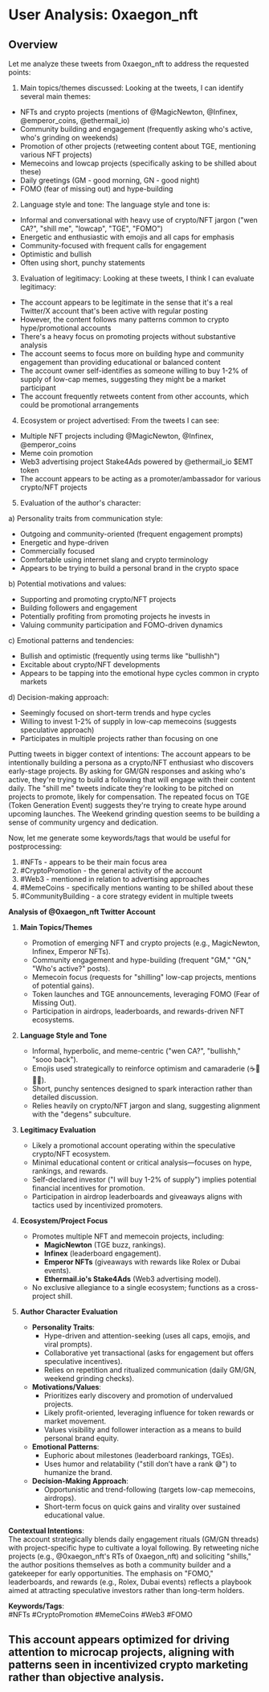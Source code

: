 # User Analysis: 0xaegon_nft

## Overview

<think>
Let me analyze these tweets from 0xaegon_nft to address the requested points:

1. Main topics/themes discussed:
Looking at the tweets, I can identify several main themes:
- NFTs and crypto projects (mentions of @MagicNewton, @Infinex, @emperor_coins, @ethermail_io)
- Community building and engagement (frequently asking who's active, who's grinding on weekends)
- Promotion of other projects (retweeting content about TGE, mentioning various NFT projects)
- Memecoins and lowcap projects (specifically asking to be shilled about these)
- Daily greetings (GM - good morning, GN - good night)
- FOMO (fear of missing out) and hype-building

2. Language style and tone:
The language style and tone is:
- Informal and conversational with heavy use of crypto/NFT jargon ("wen CA?", "shill me", "lowcap", "TGE", "FOMO")
- Energetic and enthusiastic with emojis and all caps for emphasis
- Community-focused with frequent calls for engagement
- Optimistic and bullish
- Often using short, punchy statements

3. Evaluation of legitimacy:
Looking at these tweets, I think I can evaluate legitimacy:
- The account appears to be legitimate in the sense that it's a real Twitter/X account that's been active with regular posting
- However, the content follows many patterns common to crypto hype/promotional accounts
- There's a heavy focus on promoting projects without substantive analysis
- The account seems to focus more on building hype and community engagement than providing educational or balanced content
- The account owner self-identifies as someone willing to buy 1-2% of supply of low-cap memes, suggesting they might be a market participant
- The account frequently retweets content from other accounts, which could be promotional arrangements

4. Ecosystem or project advertised:
From the tweets I can see:
- Multiple NFT projects including @MagicNewton, @Infinex, @emperor_coins
- Meme coin promotion
- Web3 advertising project Stake4Ads powered by @ethermail_io $EMT token
- The account appears to be acting as a promoter/ambassador for various crypto/NFT projects

5. Evaluation of the author's character:

a) Personality traits from communication style:
- Outgoing and community-oriented (frequent engagement prompts)
- Energetic and hype-driven
- Commercially focused
- Comfortable using internet slang and crypto terminology
- Appears to be trying to build a personal brand in the crypto space

b) Potential motivations and values:
- Supporting and promoting crypto/NFT projects
- Building followers and engagement
- Potentially profiting from promoting projects he invests in
- Valuing community participation and FOMO-driven dynamics

c) Emotional patterns and tendencies:
- Bullish and optimistic (frequently using terms like "bullishh")
- Excitable about crypto/NFT developments
- Appears to be tapping into the emotional hype cycles common in crypto markets

d) Decision-making approach:
- Seemingly focused on short-term trends and hype cycles
- Willing to invest 1-2% of supply in low-cap memecoins (suggests speculative approach)
- Participates in multiple projects rather than focusing on one

Putting tweets in bigger context of intentions:
The account appears to be intentionally building a persona as a crypto/NFT enthusiast who discovers early-stage projects. By asking for GM/GN responses and asking who's active, they're trying to build a following that will engage with their content daily. The "shill me" tweets indicate they're looking to be pitched on projects to promote, likely for compensation. The repeated focus on TGE (Token Generation Event) suggests they're trying to create hype around upcoming launches. The Weekend grinding question seems to be building a sense of community urgency and dedication.

Now, let me generate some keywords/tags that would be useful for postprocessing:
1. #NFTs - appears to be their main focus area
2. #CryptoPromotion - the general activity of the account
3. #Web3 - mentioned in relation to advertising approaches
4. #MemeCoins - specifically mentions wanting to be shilled about these
5. #CommunityBuilding - a core strategy evident in multiple tweets
</think>

**Analysis of @0xaegon_nft Twitter Account**

1. **Main Topics/Themes**  
   - Promotion of emerging NFT and crypto projects (e.g., MagicNewton, Infinex, Emperor NFTs).  
   - Community engagement and hype-building (frequent "GM," "GN," "Who's active?" posts).  
   - Memecoin focus (requests for "shilling" low-cap projects, mentions of potential gains).  
   - Token launches and TGE announcements, leveraging FOMO (Fear of Missing Out).  
   - Participation in airdrops, leaderboards, and rewards-driven NFT ecosystems.

2. **Language Style and Tone**  
   - Informal, hyperbolic, and meme-centric ("wen CA?", "bullishh," "sooo back").  
   - Emojis used strategically to reinforce optimism and camaraderie (☕🌙🚀🤝).  
   - Short, punchy sentences designed to spark interaction rather than detailed discussion.  
   - Relies heavily on crypto/NFT jargon and slang, suggesting alignment with the "degens" subculture.

3. **Legitimacy Evaluation**  
   - Likely a promotional account operating within the speculative crypto/NFT ecosystem.  
   - Minimal educational content or critical analysis—focuses on hype, rankings, and rewards.  
   - Self-declared investor ("I will buy 1-2% of supply") implies potential financial incentives for promotion.  
   - Participation in airdrop leaderboards and giveaways aligns with tactics used by incentivized promoters.

4. **Ecosystem/Project Focus**  
   - Promotes multiple NFT and memecoin projects, including:  
     - **MagicNewton** (TGE buzz, rankings).  
     - **Infinex** (leaderboard engagement).  
     - **Emperor NFTs** (giveaways with rewards like Rolex or Dubai events).  
     - **Ethermail.io's Stake4Ads** (Web3 advertising model).  
   - No exclusive allegiance to a single ecosystem; functions as a cross-project shill.

5. **Author Character Evaluation**  
   - **Personality Traits**:  
     - Hype-driven and attention-seeking (uses all caps, emojis, and viral prompts).  
     - Collaborative yet transactional (asks for engagement but offers speculative incentives).  
     - Relies on repetition and ritualized communication (daily GM/GN, weekend grinding checks).  
   - **Motivations/Values**:  
     - Prioritizes early discovery and promotion of undervalued projects.  
     - Likely profit-oriented, leveraging influence for token rewards or market movement.  
     - Values visibility and follower interaction as a means to build personal brand equity.  
   - **Emotional Patterns**:  
     - Euphoric about milestones (leaderboard rankings, TGEs).  
     - Uses humor and relatability ("still don’t have a rank 😅") to humanize the brand.  
   - **Decision-Making Approach**:  
     - Opportunistic and trend-following (targets low-cap memecoins, airdrops).  
     - Short-term focus on quick gains and virality over sustained educational value.  

**Contextual Intentions**:  
The account strategically blends daily engagement rituals (GM/GN threads) with project-specific hype to cultivate a loyal following. By retweeting niche projects (e.g., @0xaegon_nft's RTs of 0xaegon_nft) and soliciting "shills," the author positions themselves as both a community builder and a gatekeeper for early opportunities. The emphasis on "FOMO," leaderboards, and rewards (e.g., Rolex, Dubai events) reflects a playbook aimed at attracting speculative investors rather than long-term holders.

**Keywords/Tags**:  
#NFTs #CryptoPromotion #MemeCoins #Web3 #FOMO  

This account appears optimized for driving attention to microcap projects, aligning with patterns seen in incentivized crypto marketing rather than objective analysis.
---

